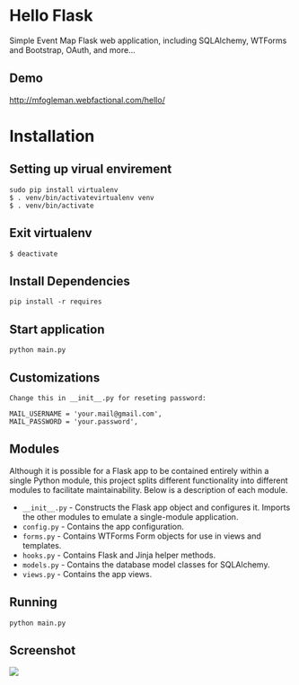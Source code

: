 # Hello Flask

Simple Event Map Flask web application, including SQLAlchemy, WTForms and Bootstrap, OAuth, and more...

## Demo

http://mfogleman.webfactional.com/hello/

# Installation

## Setting up virual envirement
    
    sudo pip install virtualenv
    $ . venv/bin/activatevirtualenv venv
    $ . venv/bin/activate

## Exit virtualenv
    $ deactivate
    
## Install Dependencies
    
    pip install -r requires
    
##  Start application

    python main.py
   
## Customizations
    Change this in __init__.py for reseting password:
      
    MAIL_USERNAME = 'your.mail@gmail.com',
    MAIL_PASSWORD = 'your.password',

## Modules

Although it is possible for a Flask app to be contained entirely within a single Python module, this project splits different functionality into different modules to facilitate maintainability. Below is a description of each module.

- `__init__.py` - Constructs the Flask app object and configures it. Imports the other modules to emulate a single-module application.
- `config.py` - Contains the app configuration.
- `forms.py` - Contains WTForms Form objects for use in views and templates.
- `hooks.py` - Contains Flask and Jinja helper methods.
- `models.py` - Contains the database model classes for SQLAlchemy.
- `views.py` - Contains the app views.

## Running

    python main.py

## Screenshot

![](https://raw.github.com/homoludens/EventMap/master/screenshot.png)
